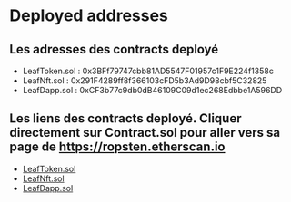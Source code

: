 # Deployed addresses

## Les adresses des contracts deployé
- LeafToken.sol : 0x3BFf79747cbb81AD5547F01957c1F9E224f1358c
- LeafNft.sol   : 0x291F4289ff8f366103cFD5b3Ad9D98cbf5C32825
- LeafDapp.sol  : 0xCF3b77c9db0dB46109C09d1ec268Edbbe1A596DD

## Les liens des contracts deployé. Cliquer directement sur Contract.sol pour aller vers sa page de https://ropsten.etherscan.io
- [LeafToken.sol](https://ropsten.etherscan.io/token/0x3BFf79747cbb81AD5547F01957c1F9E224f1358c)
- [LeafNft.sol](https://ropsten.etherscan.io/token/0x291F4289ff8f366103cFD5b3Ad9D98cbf5C32825)
- [LeafDapp.sol](https://ropsten.etherscan.io/address/0xCF3b77c9db0dB46109C09d1ec268Edbbe1A596DD)

